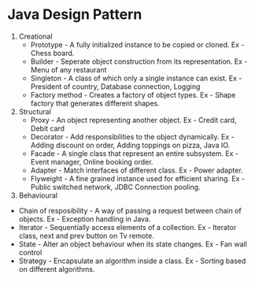 # Java Design Pattern


1. Creational
   * Prototype - A fully initialized instance to be copied or cloned.
     Ex - Chess board.
   * Builder - Seperate object construction from its representation.
     Ex - Menu of any restaurant
   * Singleton - A class of which only a single instance can exist.
     Ex - President of country, Database connection, Logging
   * Factory method - Creates a factory of object types.
     Ex - Shape factory that generates different shapes.
2. Structural
   * Proxy - An object representing another object.
     Ex - Credit card, Debit card
   * Decorator - Add responsibilities to the object dynamically.
     Ex - Adding discount on order, Adding toppings on pizza, Java IO.
   * Facade - A single class that represent an entire subsystem.
     Ex - Event manager, Online booking order.
   * Adapter - Match interfaces of different class.
     Ex - Power adapter.
   * Flyweight - A fine grained instance used for efficient sharing.
     Ex - Public switched network, JDBC Connection pooling.
 3. Behavioural
   * Chain of resposibility - A way of passing a request between chain of objects.
     Ex - Exception handling in Java.
   * Iterator - Sequentially access elements of a collection.
     Ex - Iterator class, next and prev button on Tv remote.
   * State - Alter an object behaviour when its state changes.
     Ex - Fan wall control
   * Strategy - Encapsulate an algorithm inside a class.
     Ex - Sorting based on different algorithms.
   
